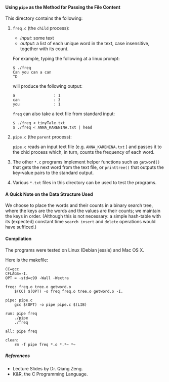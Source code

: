 #### Using `pipe` as the Method for Passing the File Content

This directory contains the following:

1.  `freq.c` (the `child` process):

    + *input:*    some text 
    + *output:*   a list of each unique word in the text, case insensitive, together with its count. 


    For example, typing the following at a linux prompt:

    ```
    $ ./freq
    Can you can a can
    ^D
    ``` 

    will produce the following output:
    
    ```
    a                 : 1
    can               : 3
    you               : 1
    ```

    `freq` can also take a text file from standard input:
     ```
     $ ./freq < tinyTale.txt
     $ ./freq < ANNA_KARENINA.txt | head
     ```


2.  `pipe.c` (the `parent` process): 

    `pipe.c` reads an input text file (e.g. `ANNA_KARENINA.txt` ) and passes it to 
    the chid process which, in turn, counts the frequency of each word. 

3. The other `*.c` programs implement helper functions such as `getword()` that 
   gets the next word from the text file, or `printtree()` that outputs the key-value
   pairs to the standard output.
   
4. Various `*.txt` files in this directory can be used to test the programs. 

#### A Quick Note on the Data Structure Used 

We choose to place the words and their counts in a binary search tree, where the 
keys are the words and the values are their counts; we maintain the keys in order.
 (Although this is not necessary: 
 a simple hash-table with its (expected) constant time `search insert` and `delete`
 operations would have sufficed.) 
   
   
#### Compilation

The programs were tested on Linux (Debian jessie) and Mac OS X.

Here is the makefile:
```
CC=gcc
CFLAGS=-I.
OPT = -std=c99 -Wall -Wextra

freq: freq.o tree.o getword.o
    $(CC) $(OPT) -o freq freq.o tree.o getword.o -I.

pipe: pipe.c
	gcc $(OPT) -o pipe pipe.c $(LIB)

run: pipe freq
	./pipe
	./freq

all: pipe freq

clean:
	rm -f pipe freq *.o *.*~ *~

```
##### References
+ Lecture Slides by Dr. Qiang Zeng.
+ K&R, the C Programming Language.
